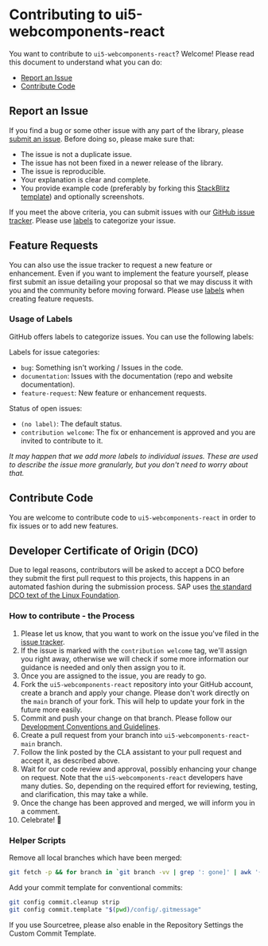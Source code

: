 # Contributing to ui5-webcomponents-react

You want to contribute to `ui5-webcomponents-react`? Welcome! Please read this document to understand what you can do:

- [Report an Issue](#report-an-issue)
- [Contribute Code](#contribute-code)

## Report an Issue

If you find a bug or some other issue with any part of the library, please [submit an issue](https://github.com/SAP/ui5-webcomponents-react/issues). Before doing so, please make sure that:

- The issue is not a duplicate issue.
- The issue has not been fixed in a newer release of the library.
- The issue is reproducible.
- Your explanation is clear and complete.
- You provide example code (preferably by forking this [StackBlitz template](https://stackblitz.com/github/SAP/ui5-webcomponents-react/tree/main/templates/vite-ts?file=src%2FApp.tsx)) and optionally screenshots.

If you meet the above criteria, you can submit issues with our [GitHub issue tracker](https://github.com/SAP/ui5-webcomponents-react/issues/new/choose). Please use [labels](#usage-of-labels) to categorize your issue.

## Feature Requests

You can also use the issue tracker to request a new feature or enhancement. Even if you want to implement the feature yourself, please first submit an issue detailing your proposal so that we may discuss it with you and the community before moving forward. Please use [labels](#usage-of-labels) when creating feature requests.

### Usage of Labels

GitHub offers labels to categorize issues. You can use the following labels:

Labels for issue categories:

- `bug`: Something isn't working / Issues in the code.
- `documentation`: Issues with the documentation (repo and website documentation).
- `feature-request`: New feature or enhancement requests.

Status of open issues:

- `(no label)`: The default status.
- `contribution welcome`: The fix or enhancement is approved and you are invited to contribute to it.

_It may happen that we add more labels to individual issues. These are used to describe the issue more granularly, but you don't need to worry about that._

## Contribute Code

You are welcome to contribute code to `ui5-webcomponents-react` in order to fix issues or to add new features.

## Developer Certificate of Origin (DCO)

Due to legal reasons, contributors will be asked to accept a DCO before they submit the first pull request to this projects, this happens in an automated fashion during the submission process.
SAP uses [the standard DCO text of the Linux Foundation](https://developercertificate.org/).

### How to contribute - the Process

1. Please let us know, that you want to work on the issue you've filed in the [issue tracker](https://github.com/SAP/ui5-webcomponents-react/issues).
2. If the issue is marked with the `contribution welcome` tag, we'll assign you right away, otherwise we will check if some more information our guidance is needed and only then assign you to it.
3. Once you are assigned to the issue, you are ready to go.
4. Fork the `ui5-webcomponents-react` repository into your GitHub account, create a branch and apply your change. Please don't work directly on the `main` branch of your fork. This will help to update your fork in the future more easily.
5. Commit and push your change on that branch.
   Please follow our [Development Conventions and Guidelines](/docs/Guidelines.md).
6. Create a pull request from your branch into `ui5-webcomponents-react`-`main` branch.
7. Follow the link posted by the CLA assistant to your pull request and accept it, as described above.
8. Wait for our code review and approval, possibly enhancing your change on request.
   Note that the `ui5-webcomponents-react` developers have many duties. So, depending on the required effort for reviewing, testing, and clarification, this may take a while.
9. Once the change has been approved and merged, we will inform you in a comment.
10. Celebrate! 🎉

### Helper Scripts

Remove all local branches which have been merged:

```bash
git fetch -p && for branch in `git branch -vv | grep ': gone]' | awk '{print $1}'`; do git branch -D $branch; done
```

Add your commit template for conventional commits:

```bash
git config commit.cleanup strip
git config commit.template "$(pwd)/config/.gitmessage"
```

If you use Sourcetree, please also enable in the Repository Settings the Custom Commit Template.
